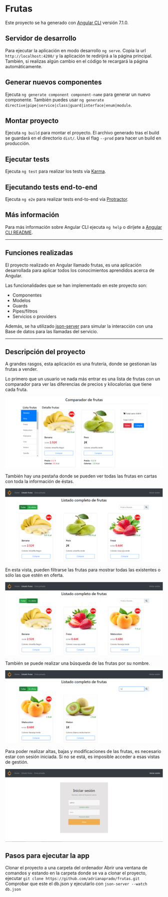 # Frutas

Este proyecto se ha generado con [Angular CLI](https://github.com/angular/angular-cli) versión 7.1.0.

## Servidor de desarrollo

Para ejecutar la aplicación en modo desarrollo `ng serve`. Copia la url `http://localhost:4200/` y la aplicación te redirijirá a la página principal. También, si realizas algún cambio en el código te recargará la página automáticamente.

## Generar nuevos componentes

Ejecuta `ng generate component component-name` para generar un nuevo componente. También puedes usar `ng generate directive|pipe|service|class|guard|interface|enum|module`.

## Montar proyecto

Ejecuta `ng build` para montar el proyecto. El archivo generado tras el build se guardará en el directorio `dist/`. Usa el flag `--prod` para hacer un build en producción.

## Ejecutar tests

Ejecuta `ng test` para realizar los tests vía [Karma](https://karma-runner.github.io).

## Ejecutando tests end-to-end

Ejecuta `ng e2e` para realizar tests end-to-end vía [Protractor](http://www.protractortest.org/).

## Más información

Para más información sobre Angular CLI ejecuta `ng help` o diríjete a [Angular CLI README](https://github.com/angular/angular-cli/blob/master/README.md).

----------

## Funciones realizadas
El proyecto realizado en Angular llamado frutas, es una aplicación desarrollada para aplicar todos los conocimientos aprendidos acerca de Angular.

Las funcionalidades que se han implementado en este proyecto son:

- Componentes
- Modelos
- Guards
- Pipes/filtros
- Servicios o providers

Además, se ha utilizado [json-server](https://github.com/typicode/json-server) para simular la interacción con una Base de datos para las llamadas del servicio.

---

## Descripción del proyecto

A grandes rasgos, esta aplicación es una frutería, donde se gestionan las frutas a vender.

Lo primero que un usuario ve nada más entrar es una lista de frutas con un comparador para ver las diferencias de precios y kilocalorías que tiene cada fruta.

![Comparador](https://github.com/adrianaprado/frutas/blob/master/src/assets/imgs/Comparador.PNG)

También hay una pestaña donde se pueden ver todas las frutas en cartas con toda la información de éstas.

![Cards-Frutas](https://github.com/adrianaprado/frutas/blob/master/src/assets/imgs/CardsFrutas.PNG)

En esta vista, pueden filtrarse las frutas para mostrar todas las existentes o sólo las que estén en oferta.

![Filtro-Oferta](https://github.com/adrianaprado/frutas/blob/master/src/assets/imgs/Filtro.PNG)

También se puede realizar una búsqueda de las frutas por su nombre.

![Busqueda-frutas](https://github.com/adrianaprado/frutas/blob/master/src/assets/imgs/Buscador.PNG)

Para poder realizar altas, bajas y modificaciones de las frutas, es necesario estar con sesión iniciada. Si no se está, es imposible acceder a esas vistas de gestión. 

![Login](https://github.com/adrianaprado/frutas/blob/master/src/assets/imgs/Login.PNG)

## Pasos para ejecutar la app
Clonar el proyecto a una carpeta del ordenador
Abrir una ventana de comandos y estando en la carpeta donde se va a clonar el proyecto, ejecutar `git clone https://github.com/adrianaprado/frutas.git`
Comprobar que este el db.json y ejecutarlo con 
`json-server --watch db.json`

